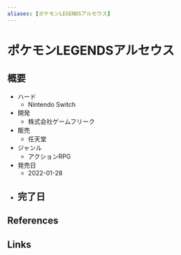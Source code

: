 ```yaml
---
aliases: [ポケモンLEGENDSアルセウス]
---
```

# ポケモンLEGENDSアルセウス

## 概要

- ハード
	- Nintendo Switch
- 開発
	- 株式会社ゲームフリーク
- 販売
	- 任天堂
- ジャンル
	- アクションRPG
- 発売日
	- 2022-01-28
- 完了日
	- 

## References



## Links


